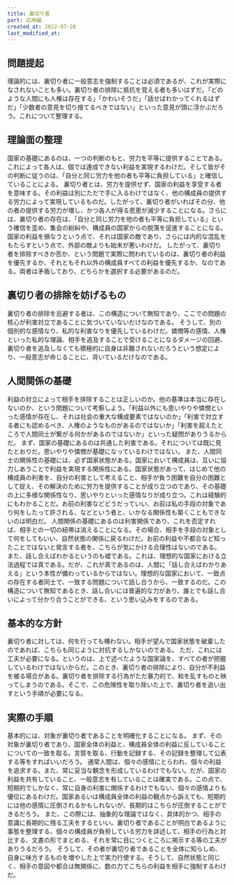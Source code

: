 ```yaml
---
title: 裏切り者
part: 応用編
created_at: 2022-07-20
last_modified_at: 
---
```


## 問題提起

理論的には、裏切り者に一般意志を強制することは必須であるが、これが実際になされないことも多い。裏切り者の排除に抵抗を覚える者も多いはずだ。「どのような人間にも人権は存在する」「かわいそうだ」「話せばわかってくれるはずだ」「少数者の意見を切り捨てるべきではない」といった意見が頭に浮かぶだろう。これについて整理する。

## 理論面の整理

国家の基礎にあるのは、一つの判断のもと、労力を平等に提供することである。これによって各人は、個では達成できない利益を実現するわけだ。そして皆がその判断に従うのは、「自分と同じ労力を他の者も平等に負担している」と確信していることによる。
裏切り者とは、労力を提供せず、国家の利益を享受する者を意味する。その利益は別にただで手に入るわけではなく、他の構成員の提供する労力によって実現しているものだ。したがって、裏切り者がいればその分、他の者の提供する労力が増し、かつ各人が得る恩恵が減少することになる。さらには、裏切り者の存在は、「自分と同じ労力を他の者も平等に負担している」という確信を歪め、集会の紛糾や、構成員の国家からの脱落を促進することになる。国家の利益を損なうという点で、それは国家の敵であり、さらには内的な混乱をもたらすという点で、外部の敵よりも始末が悪いわけだ。
したがって、裏切り者を排除すべきか否か、という問題で実際に問われているのは、裏切り者の利益を優先するか、それともそれ以外の構成員すべての利益を優先するか、なのである。両者は矛盾しており、どちらかを選択する必要があるのだ。

## 裏切り者の排除を妨げるもの

裏切り者の排除を忌避する者は、この構造について無知であり、ここでの問題の核心が利害対立であることに気づいていないだけなのである。
そうして、別の個別的な感情なり、私的な利害なりを優先しているわけだ。憐憫等の感情、人権といった私的な理論、相手を追及することで受けることになるダメージの回避、裏切り者を追及しなくても積極的に自身は非難されないだろうという想定により、一般意志が命じることに、背いているだけなのである。

## 人間関係の基礎

利益の対立によって相手を排除することは正しいのか。他の基準は本当に存在しないのか、という問題について考察しよう。「利益以外にも思いやりや憐憫といった感情が存在し、それは社会の重大な構成要素ではないのか」「利害で対立する者にも認めるべき、人権のようなものがあるのではないか」「利害を超えたところで人間同士が繋がる何かがあるのではないか」といった疑問がありうるからだ。
まず、国家の基礎にあるのは共通した利害である。それについては既に見たとおりだ。思いやりや憐憫が基礎になっているわけではない。
また、人間同士の関係性の基礎には、必ず国家状態がある。国家において構成員は、互いに協力しあうことで利益を実現する関係性にある。国家状態があって、はじめて他の構成員の利害を、自分の利害として考えること、相手が負う困難を自分の困難として捉え、その解決のために労力を提供することが成り立つのであり、その基礎の上に多様な関係性なり、思いやりといった感情なりが成り立つ。これは経験的にもわかることだ。お前の利害などどうだっていい、お前は私の手段の対象であり何をしたって許される、などという者と、いかなる関係性も築くこともできないのは明白だ。
人間関係の基礎にあるのは利害関係であり、これを否定すれば、相手との一切の紐帯は消えることになる。その場合、相手を手段の対象として何をしてもいい、自然状態の関係に戻るわけだ。お前の利益や不都合など知ったことではないと発言する者を、こちらが気にかける合理性はないのである。
また、話し合えばわかるというのも嘘である。これは、理想的な国家における立法過程では真である。だが、これが真であるのは、人間に「話し合えばわかりあえる」という本性が備わっているからではない。理想的な国家において、一致点の存在する者同士で、一致する問題について話し合うから、一致するのだ。この構造について無知であるとき、話し合いには普遍的な力があり、誰とでも話し合いによって分かり合うことができる、という思い込みをするのである。

## 基本的な方針

裏切り者に対しては、何を行っても構わない。相手が望んで国家状態を破棄したのであれば、こちらも同じように対抗するしかないのである。
ただ、これには工夫が必要になる。というのは、上で述べたような国家論を、すべての者が把握しているわけではないからだ。このとき、裏切り者の排除により、自分が不利益を被る場合がある。裏切り者を排除する行為がただ暴力的で、和を乱すものと映ってしまうのである。そこで、この危険性を取り除いた上で、裏切り者を追い出すという手順が必要になる。

## 実際の手順

基本的には、対象が裏切り者であることを明確化することになる。
まず、その対象が裏切り者であり、国家全体の利益と、構成員全体の利益に反していることについての一致を取る。言質を取る、行動を記録する、その記録を整理して公表する等をすればいいだろう。
通常人間は、個々の感情にとらわれ、個々の利益を追求する。また、常に妥当な観念を形成しているわけでもない。だが、国家の利益を共有していること、一般意志を有していることは確実である。この点で、短期的でしかなく、常に自身の利害に関係するわけでもない、個々の感情よりも優位にあるわけだ。国家あるいは構成員全体の利益の観点から訴えても、短期的には他の感情に圧倒されるかもしれないが、長期的はこちらが圧倒することができるだろう。
また、この際には、抽象的な理論ではなく、具体的かつ、相手の意識に長期的に残る工夫をするといい。裏切り者であることが明白であるように事態を整理する、個々の構成員が負担している労力を詳述して、相手の行為と対比する、文書の形でまとめる、それを常に目につくところに掲示する等の工夫がありうるだろう。
そうして、その者が裏切り者であることを全体に知らしめ、自身に味方するものを増やした上で実力行使する。そうして、自然状態と同じく、相手の意図や都合は無関係に、数の力でこちらの利益を相手に強制するわけだ。
